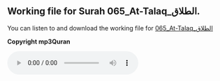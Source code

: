 
## Working file for Surah 065_At-Talaq_الطلاق.

You can listen to and download the working file for [065_At-Talaq_الطلاق](https://server13.mp3quran.net/husr/065.mp3)

**Copyright mp3Quran**

<audio controls src="https://server13.mp3quran.net/husr/065.mp3"></audio>

